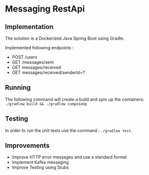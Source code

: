 # Messaging RestApi 

## Implementation
The solution is a Dockerized Java Spring Boot using Gradle.

Implemented following endpoints :
- POST /users
- GET /messages/sent
- GET messages/received
- GET messages/received/senderId=?

## Running
The following command will create a build and spin up the containers: `./gradlew build && ./gradlew composeUp`

## Testing
In order to run the unit tests use the command : `./gradlew test`.

## Improvements 
- Improve HTTP error messages and use a standard format
- Implement Kafka messaging
- Improve Testing using Stubs
